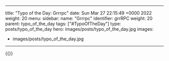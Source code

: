 
---
title: "Typo of the Day: Grrrpc"
date: Sun Mar 27 22:15:49 +0000 2022
weight: 20
menu:
  sidebar:
    name: "Grrrpc"
    identifier: grrRPC
    weight: 20
    parent: typo_of_the_day
tags: ["#TypoOfTheDay"]
type: posts/typo_of_the_day
hero: images/posts/typo_of_the_day.jpg
images:
- images/posts/typo_of_the_day.jpg
---


{{<tweet user="mariatta" id="1508206182938292227">}}


